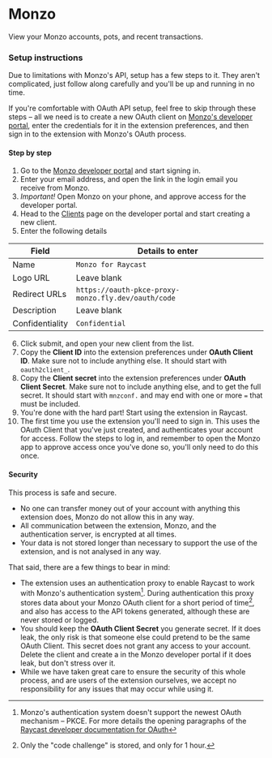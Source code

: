 # Monzo

View your Monzo accounts, pots, and recent transactions.

### Setup instructions

Due to limitations with Monzo's API, setup has a few steps to it. They aren't complicated, just follow along carefully and you'll be up and running in no time.

If you're comfortable with OAuth API setup, feel free to skip through these steps – all we need is to create a new OAuth client on [Monzo's developer portal](monzo-dev), enter the credentials for it in the extension preferences, and then sign in to the extension with Monzo's OAuth process.

#### Step by step

1. Go to the [Monzo developer portal](monzo-dev) and start signing in.
2. Enter your email address, and open the link in the login email you receive from Monzo.
3. _Important!_ Open Monzo on your phone, and approve access for the developer portal.
4. Head to the [Clients](monzo-clients) page on the developer portal and start creating a new client.
5. Enter the following details

| Field           | Details to enter                                    |
| --------------- | --------------------------------------------------- |
| Name            | `Monzo for Raycast`                                 |
| Logo URL        | Leave blank                                         |
| Redirect URLs   | `https://oauth-pkce-proxy-monzo.fly.dev/oauth/code` |
| Description     | Leave blank                                         |
| Confidentiality | `Confidential`                                      |

6. Click submit, and open your new client from the list.
7. Copy the **Client ID** into the extension preferences under **OAuth Client ID**. Make sure not to include anything else. It should start with `oauth2client_`.
8. Copy the **Client secret** into the extension preferences under **OAuth Client Secret**. Make sure not to include anything else, and to get the full secret. It should start with `mnzconf.` and may end with one or more `=` that must be included.
9. You're done with the hard part! Start using the extension in Raycast.
10. The first time you use the extension you'll need to sign in. This uses the OAuth Client that you've just created, and authenticates your account for access. Follow the steps to log in, and remember to open the Monzo app to approve access once you've done so, you'll only need to do this once.

#### Security

This process is safe and secure.

- No one can transfer money out of your account with anything this extension does, Monzo do not allow this in any way.
- All communication between the extension, Monzo, and the authentication server, is encrypted at all times.
- Your data is not stored longer than necessary to support the use of the extension, and is not analysed in any way.

That said, there are a few things to bear in mind:

- The extension uses an authentication proxy to enable Raycast to work with Monzo's authentication system[^1]. During authentication this proxy stores data about your Monzo OAuth client for a short period of time[^2], and also has access to the API tokens generated, although these are never stored or logged.
- You should keep the **OAuth Client Secret** you generate secret. If it does leak, the only risk is that someone else could pretend to be the same OAuth Client. This secret does not grant any access to your account. Delete the client and create a in the Monzo developer portal if it does leak, but don't stress over it.
- While we have taken great care to ensure the security of this whole process, and are users of the extension ourselves, we accept no responsibility for any issues that may occur while using it.

[monzo-dev]: https://developers.monzo.com/
[monzo-clients]: https://developers.monzo.com/apps/home
[raycast-oauth]: https://developers.raycast.com/api-reference/oauth

[^1]: Monzo's authentication system doesn't support the newest OAuth mechanism – PKCE. For more details the opening paragraphs of the [Raycast developer documentation for OAuth](raycast-oauth)
[^2]: Only the "code challenge" is stored, and only for 1 hour.
